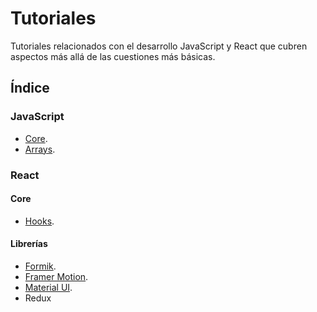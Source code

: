 # Tutoriales

Tutoriales relacionados con el desarrollo JavaScript y React que cubren aspectos más allá de las cuestiones más básicas.

## Índice

### JavaScript

* [Core](https://github.com/DevJoseManuel/js-tutorials/blob/master/javascript/core/00_Cover.md).
* [Arrays](https://github.com/DevJoseManuel/js-tutorials/blob/master/javascript/arrays/00_Cover.md).

### React

#### Core

* [Hooks](https://github.com/DevJoseManuel/js-tutorials/blob/master/react/hooks/00_Cover.md).

#### Librerías

* [Formik](https://github.com/DevJoseManuel/js-tutorials/blob/master/react/formik/00_Cover.md).
* [Framer Motion](https://github.com/DevJoseManuel/js-tutorials/blob/master/react/framer-motion/00_Cover.md).
* [Material UI](https://github.com/DevJoseManuel/js-tutorials/blob/master/react/material-ui/00_Cover.md).
* Redux
